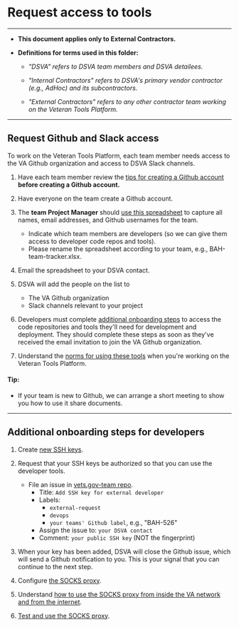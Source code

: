 # Request access to tools

<hr>

* **This document applies only to External Contractors.**

* **Definitions for terms used in this folder:**

  * *"DSVA" refers to DSVA team members and DSVA detailees.*

  * *"Internal Contractors" refers to DSVA's primary vendor contractor (e.g., AdHoc) and its subcontractors.*

  * *"External Contractors" refers to any other contractor team working on the Veteran Tools Platform.*

<hr>


## Request Github and Slack access

To work on the Veteran Tools Platform, each team member needs access to the VA Github organization and access to DSVA Slack channels.

1. Have each team member review the [tips for creating a Github account](../Norms/Github/README.md#tips-for-creating-a-github-account) **before creating a Github account.**

1. Have everyone on the team create a Github account.

1. The **team Project Manager** should [use this spreadsheet](external-contractor-team-tracker.xlsx) to capture all names, email addresses, and Github usernames for the team.
    * Indicate which team members are developers (so we can give them access to developer code repos and tools).
    * Please rename the spreadsheet according to your team, e.g., BAH-team-tracker.xlsx.

1. Email the spreadsheet to your DSVA contact.

1. DSVA will add the people on the list to
    * The VA Github organization
    * Slack channels relevant to your project

1. Developers must complete [additional onboarding steps](#additional-onboarding-steps-for-developers) to access the code repositories and tools they'll need for development and deployment. They should complete these steps as soon as they've received the email invitation to join the VA Github organization.

1. Understand the [norms for using these tools](../Norms/tools.md) when you're working on the Veteran Tools Platform.


#### Tip:

* If your team is new to Github, we can arrange a short meeting to show you how to use it share documents.

<hr>

## Additional onboarding steps for developers

1. Create [new SSH keys](https://github.com/department-of-veterans-affairs/vets.gov-team/blob/master/Work%20Practices/Engineering/Internal%20Tools.md#create-an-ssh-public-key).

1. Request that your SSH keys be authorized so that you can use the developer tools.
    * File an issue in <a href="https://github.com/department-of-veterans-affairs/vets.gov-team" target="_blank">vets.gov-team repo</a>.
      * Title: ```Add SSH key for external developer```
      * Labels: 
        * ```external-request```
        * ```devops```
        * ```your teams' Github label```, e.g., "BAH-526"
      * Assign the issue to: ```your DSVA contact```
      * Comment: ```your public SSH key``` (NOT the fingerprint)    

1. When your key has been added, DSVA will close the Github issue, which will send a Github notification to you. This is your signal that you can continue to the next step.

1. Configure [the SOCKS proxy](https://github.com/department-of-veterans-affairs/vets.gov-team/blob/master/Work%20Practices/Engineering/Internal%20Tools.md#configure-the-socks-proxy---for-external-developers).

1. Understand [how to use the SOCKS proxy from inside the VA network and from the internet](https://github.com/department-of-veterans-affairs/vets.gov-team/blob/master/Work%20Practices/Engineering/Internal%20Tools.md#accessing-socks-proxy-from-va-network).

1. [Test and use the SOCKS proxy](https://github.com/department-of-veterans-affairs/vets.gov-team/blob/master/Work%20Practices/Engineering/Internal%20Tools.md#testing-and-using-the-socks-proxy).

